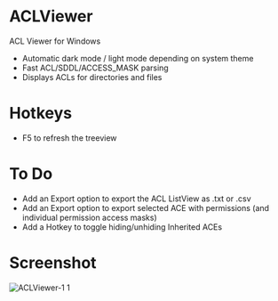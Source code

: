 # ACLViewer
ACL Viewer for Windows

- Automatic dark mode / light mode depending on system theme
- Fast ACL/SDDL/ACCESS_MASK parsing
- Displays ACLs for directories and files

# Hotkeys

- F5 to refresh the treeview

# To Do

- Add an Export option to export the ACL ListView as .txt or .csv
- Add an Export option to export selected ACE with permissions (and individual permission access masks)
- Add a Hotkey to toggle hiding/unhiding Inherited ACEs

# Screenshot

![ACLViewer-1 1](https://github.com/user-attachments/assets/86248d6a-26f3-4ca4-b279-a7a3a477afbd)

